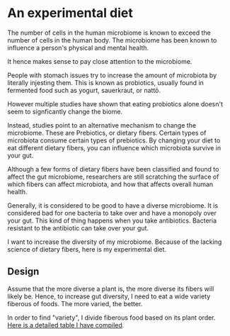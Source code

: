 # An experimental diet

The number of cells in the human microbiome is known to exceed the number of cells in the human body. The microbiome has been known to influence a person's physical and mental health.

It hence makes sense to pay close attention to the microbiome.

People with stomach issues try to increase the amount of microbiota by literally injesting them. This is known as probiotics, usually found in fermented food such as yogurt, sauerkraut, or nattō.

However multiple studies have shown that eating probiotics alone doesn't seem to signficantly change the biome.

Instead, studies point to an alternative mechanism to change the microbiome. These are Prebiotics, or dietary fibers. Certain types of microbiota consume certain types of prebiotics. By changing your diet to eat different dietary fibers, you can influence which microbiota survive in your gut.

Although a few forms of dietary fibers have been classified and found to affect the gut microbiome, researchers are still scratching the surface of which fibers can affect microbiota, and how that affects overall human health.

Generally, it is considered to be good to have a diverse microbiome. It is considered bad for one bacteria to take over and have a monopoly over your gut. This kind of thing happens when you take antibiotics. Bacteria resistant to the antibiotic can take over your gut.

I want to increase the diversity of my microbiome. Because of the lacking science of dietary fibers, here is my experimental diet.

## Design

Assume that the more diverse a plant is, the more diverse its fibers will likely be. Hence, to increase gut diversity, I need to eat a wide variety fiberous of foods. The more varied, the better.

In order to find "variety", I divide fiberous food based on its plant order. [Here is a detailed table I have compiled](plant_diversity).
